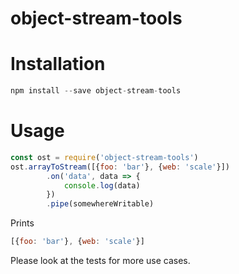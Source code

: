 # object-stream-tools

# Installation

```js
npm install --save object-stream-tools
```

# Usage

```js
const ost = require('object-stream-tools')
ost.arrayToStream([{foo: 'bar'}, {web: 'scale'}])
        .on('data', data => {
            console.log(data)
        })
        .pipe(somewhereWritable)        
```

Prints

```js
[{foo: 'bar'}, {web: 'scale'}]
```


Please look at the tests for more use cases.
